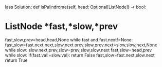 lass Solution:
def isPalindrome(self, head: Optional[ListNode]) -> bool:
# ListNode *fast,*slow,*prev
fast,slow,prev=head,head,None
while fast and fast.next!=None:
fast,slow=fast.next.next,slow.next
​
prev,slow,prev.next=slow,slow.next,None
while slow:
slow.next,prev,slow=prev,slow,slow.next
fast,slow=head,prev
while slow:
if(fast.val!=slow.val):  return False
fast,slow=fast.next,slow.next
return True
